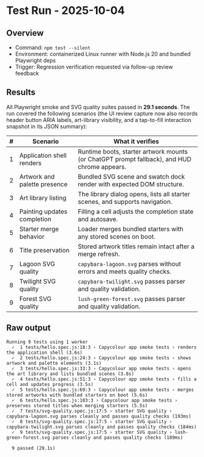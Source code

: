 # Test Run - 2025-10-04

## Overview
- Command: `npm test --silent`
- Environment: containerized Linux runner with Node.js 20 and bundled Playwright deps
- Trigger: Regression verification requested via follow-up review feedback

## Results
All Playwright smoke and SVG quality suites passed in **29.1 seconds**. The run covered the
following scenarios (the UI review capture now also records header button ARIA labels, art-library visibility, and a tap-to-fill interaction snapshot in its JSON summary):

| # | Scenario | What it verifies |
| - | -------- | ---------------- |
| 1 | Application shell renders | Runtime boots, starter artwork mounts (or ChatGPT prompt fallback), and HUD chrome appears. |
| 2 | Artwork and palette presence | Bundled SVG scene and swatch dock render with expected DOM structure. |
| 3 | Art library listing | The library dialog opens, lists all starter scenes, and supports navigation. |
| 4 | Painting updates completion | Filling a cell adjusts the completion state and autosave. |
| 5 | Starter merge behavior | Loader merges bundled starters with any stored scenes on boot. |
| 6 | Title preservation | Stored artwork titles remain intact after a merge refresh. |
| 7 | Lagoon SVG quality | `capybara-lagoon.svg` parses without errors and meets quality checks. |
| 8 | Twilight SVG quality | `capybara-twilight.svg` passes parser and quality validation. |
| 9 | Forest SVG quality | `lush-green-forest.svg` passes parser and quality validation. |

## Raw output
```
Running 9 tests using 1 worker
  ✓  1 tests/hello.spec.js:18:3 › Capycolour app smoke tests › renders the application shell (3.6s)
  ✓  2 tests/hello.spec.js:24:3 › Capycolour app smoke tests › shows artwork and palette elements (3.1s)
  ✓  3 tests/hello.spec.js:33:3 › Capycolour app smoke tests › opens the art library and lists bundled scenes (3.8s)
  ✓  4 tests/hello.spec.js:51:3 › Capycolour app smoke tests › fills a cell and updates progress (3.5s)
  ✓  5 tests/hello.spec.js:69:3 › Capycolour app smoke tests › merges stored artworks with bundled starters on boot (5.6s)
  ✓  6 tests/hello.spec.js:103:3 › Capycolour app smoke tests › preserves stored titles when merging starters (5.5s)
  ✓  7 tests/svg-quality.spec.js:17:5 › starter SVG quality › capybara-lagoon.svg parses cleanly and passes quality checks (193ms)
  ✓  8 tests/svg-quality.spec.js:17:5 › starter SVG quality › capybara-twilight.svg parses cleanly and passes quality checks (184ms)
  ✓  9 tests/svg-quality.spec.js:17:5 › starter SVG quality › lush-green-forest.svg parses cleanly and passes quality checks (189ms)

  9 passed (29.1s)
```

